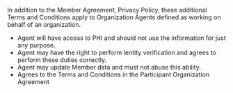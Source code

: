 In addition to the Member Agreement, Privacy Policy, these additional Terms and Conditions apply to Organization Agents defined as  working on behalf of an organization.


* Agent will have access to PHI and should not use the information for just any purpose.
* Agent may have the right to perform Ientity verification and agrees to perform these duties correctly.
* Agent may update Member data and must not abuse this ability.
* Agrees to the Terms and Conditions in the Participant Organization Agreement

